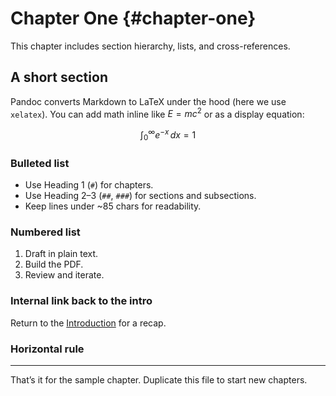 # Chapter One {#chapter-one}

This chapter includes section hierarchy, lists, and cross-references.

## A short section

Pandoc converts Markdown to LaTeX under the hood (here we use `xelatex`). You can add math inline like $E=mc^2$ or as a display equation:

$$
\int_{0}^{\infty} e^{-x}\,dx = 1
$$

### Bulleted list

- Use Heading 1 (`#`) for chapters.
- Use Heading 2–3 (`##`, `###`) for sections and subsections.
- Keep lines under ~85 chars for readability.

### Numbered list

1. Draft in plain text.
2. Build the PDF.
3. Review and iterate.

### Internal link back to the intro

Return to the [Introduction](#intro) for a recap.

### Horizontal rule

---

That’s it for the sample chapter. Duplicate this file to start new chapters.
